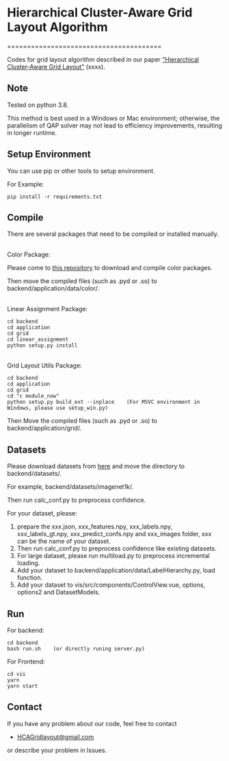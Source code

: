 Hierarchical Cluster-Aware Grid Layout Algorithm
===========================

=======================================

Codes for grid layout algorithm described in our paper ["Hierarchical Cluster-Aware Grid Layout"](https://xxxx) (xxxx).

Note
----------
Tested on python 3.8.

This method is best used in a Windows or Mac environment; otherwise, the parallelism of QAP solver may not lead to efficiency improvements, resulting in longer runtime.

Setup Environment
----------
You can use pip or other tools to setup environment.

For Example:
```
pip install -r requirements.txt
```



Compile
----------
There are several packages that need to be compiled or installed manually.

\
Color Package:

Please come to [this repository](https://xxxx) to download and compile color packages.

Then move the compiled files (such as .pyd or .so) to backend/application/data/color/.

\
Linear Assignment Package:
```
cd backend
cd application
cd grid
cd linear_assignment
python setup.py install
```

\
Grid Layout Utils Package:
```
cd backend
cd application
cd grid
cd "c module_now"
python setup.py build_ext --inplace    (For MSVC environment in Windows, please use setup_win.py)
```
Then Move the compiled files (such as .pyd or .so) to backend/application/grid/.

Datasets
----------
Please download datasets from [here](https://xxxx) and move the directory to backend/datasets/.

For example, backend/datasets/imagenet1k/.

Then run calc_conf.py to preprocess confidence.

For your dataset, please:
1. prepare the xxx.json, xxx_features.npy, xxx_labels.npy, xxx_labels_gt.npy, xxx_predict_confs.npy and xxx_images folder, xxx can be the name of your dataset.
2. Then run calc_conf.py to preprocess confidence like existing datasets.
3. For large dataset, please run multiload.py to preprocess incremental loading.
4. Add your dataset to backend/application/data/LabelHierarchy.py, load function.
5. Add your dataset to vis/src/components/ControlView.vue, options, options2 and DatasetModels.

Run
----------
For backend:
```
cd backend
bash run.sh    (or directly runing server.py)
```

For Frontend:
```
cd vis
yarn
yarn start
```


## Contact
If you have any problem about our code, feel free to contact
- HCAGridlayout@gmail.com

or describe your problem in Issues.
